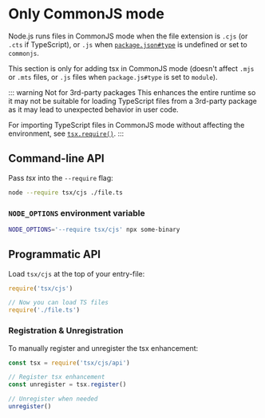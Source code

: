 # Only CommonJS mode

Node.js runs files in CommonJS mode when the file extension is `.cjs` (or `.cts` if TypeScript), or `.js` when [`package.json#type`](https://nodejs.org/api/packages.html#type) is undefined or set to `commonjs`.

This section is only for adding tsx in CommonJS mode (doesn't affect `.mjs` or `.mts` files, or `.js` files when `package.js#type` is set to `module`).

::: warning Not for 3rd-party packages
This enhances the entire runtime so it may not be suitable for loading TypeScript files from a 3rd-party package as it may lead to unexpected behavior in user code.

For importing TypeScript files in CommonJS mode without affecting the environment, see [`tsx.require()`](/node/tsx-require.md).
:::

## Command-line API

Pass _tsx_ into the `--require` flag:

```sh
node --require tsx/cjs ./file.ts
```

### `NODE_OPTIONS` environment variable

```sh
NODE_OPTIONS='--require tsx/cjs' npx some-binary
```

## Programmatic API

Load `tsx/cjs` at the top of your entry-file:

```js
require('tsx/cjs')

// Now you can load TS files
require('./file.ts')
```

### Registration & Unregistration

To manually register and unregister the tsx enhancement:

```js
const tsx = require('tsx/cjs/api')

// Register tsx enhancement
const unregister = tsx.register()

// Unregister when needed
unregister()
```
